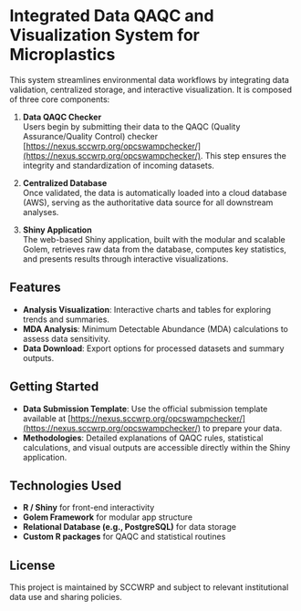 # Integrated Data QAQC and Visualization System for Microplastics

This system streamlines environmental data workflows by integrating data validation, centralized storage, and interactive visualization. It is composed of three core components:

1. **Data QAQC Checker**  
   Users begin by submitting their data to the QAQC (Quality Assurance/Quality Control) checker [https://nexus.sccwrp.org/opcswampchecker/](https://nexus.sccwrp.org/opcswampchecker/). This step ensures the integrity and standardization of incoming datasets.

2. **Centralized Database**  
   Once validated, the data is automatically loaded into a cloud database (AWS), serving as the authoritative data source for all downstream analyses.

3. **Shiny Application**  
   The web-based Shiny application, built with the modular and scalable Golem, retrieves raw data from the database, computes key statistics, and presents results through interactive visualizations.

## Features

- **Analysis Visualization**: Interactive charts and tables for exploring trends and summaries.
- **MDA Analysis**: Minimum Detectable Abundance (MDA) calculations to assess data sensitivity.
- **Data Download**: Export options for processed datasets and summary outputs.

## Getting Started

- **Data Submission Template**: Use the official submission template available at [https://nexus.sccwrp.org/opcswampchecker/](https://nexus.sccwrp.org/opcswampchecker/) to prepare your data.
- **Methodologies**: Detailed explanations of QAQC rules, statistical calculations, and visual outputs are accessible directly within the Shiny application.

## Technologies Used

- **R / Shiny** for front-end interactivity
- **Golem Framework** for modular app structure
- **Relational Database (e.g., PostgreSQL)** for data storage
- **Custom R packages** for QAQC and statistical routines

## License

This project is maintained by SCCWRP and subject to relevant institutional data use and sharing policies.
